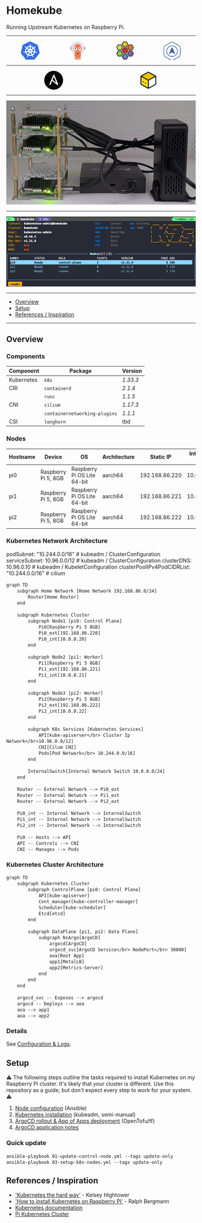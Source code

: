 # Homekube

Running Upstream Kubernetes on Raspberry Pi.

---

<div style="display: flex; justify-content: space-around;">
  <img src="./doc/images/logo-kubernetes.svg.png" alt="kubernetes" style="height: 50px;">
  <img src="./doc/images/logo-argocd.png" alt="argocd" style="height: 50px;">
  <img src="./doc/images/logo-cilium.png" alt="cilium" style="height: 50px;">
  <img src="./doc/images/logo-metallb.png" alt="metallb" style="height: 50px;">
</div>

---

<div style="display: flex; justify-content: space-around;">
  <img src="./doc/images/logo-ansible.png" alt="ansible" style="height: 50px;">
  <img src="./doc/images/logo-opentofu.png" alt="ansible" style="height: 50px;">
</div>

---

![Homekube](./doc/images/homekube.png)

---

![Homekube](./doc/images/k9s.png)

---

<!-- TOC -->
* [Overview](#overview)
* [Setup](#setup)
* [References / Inspiration](#references--inspiration)
<!-- /TOC -->

---

## Overview

### Components

| Component | Package | Version |
|-|-|-|
| Kubernetes | `k8s` | _1.33.3_ |
| CRI | `containerd` | _2.1.4_ |
| | `runc` | _1.1.5_ |
| CNI | `cilium` | _1.17.3_ |
| | `containernetworking-plugins` | _1.1.1_ |
| CSI | `longhorn` | tbd |

### Nodes

| Hostname | Device | OS | Architecture | Static IP | Internal IP |
|-|-|-|-|-|-|
| pi0 | Raspberry Pi 5, 8GB | Raspberry Pi OS Lite 64-bit | aarch64 | 192.168.86.220 | 10.0.0.20 |
| pi1 | Raspberry Pi 5, 8GB | Raspberry Pi OS Lite 64-bit | aarch64 | 192.168.86.221 | 10.0.0.21 |
| pi2 | Raspberry Pi 5, 8GB | Raspberry Pi OS Lite 64-bit | aarch64 | 192.168.86.222 | 10.0.0.22 |

### Kubernetes Network Architecture

  podSubnet: "10.244.0.0/16" # kubeadm / ClusterConfiguration
  serviceSubnet: 10.96.0.0/12 # kubeadm / ClusterConfiguration
  clusterDNS: 10.96.0.10 # kubeadm / KubeletConfiguration
  clusterPoolIPv4PodCIDRList: "10.244.0.0/16" # cilium

```mermaid
graph TD
    subgraph Home Network [Home Network 192.168.86.0/24]
        Router[Home Router]
    end
    
    subgraph Kubernetes Cluster
        subgraph Node1 [pi0: Control Plane]
            Pi0[Raspberry Pi 5 8GB]
            Pi0_ext[192.168.86.220]
            Pi0_int[10.0.0.20]
        end
        
        subgraph Node2 [pi1: Worker]
            Pi1[Raspberry Pi 5 8GB]
            Pi1_ext[192.168.86.221]
            Pi1_int[10.0.0.21]
        end
        
        subgraph Node3 [pi2: Worker]
            Pi2[Raspberry Pi 5 8GB]
            Pi2_ext[192.168.86.222]
            Pi2_int[10.0.0.22]
        end
        
        subgraph K8s Services [Kubernetes Services]
            API[kube-apiserver</br> Cluster Ip Network</br>10.96.0.0/12]
            CNI[Cilum CNI]
            Pods[Pod Network</br> 10.244.0.0/16]
        end

        InternalSwitch[Internal Network Switch 10.0.0.0/24]
    end
    
    Router -- External Network --> Pi0_ext
    Router -- External Network --> Pi1_ext
    Router -- External Network --> Pi2_ext
    
    Pi0_int -- Internal Network --> InternalSwitch
    Pi1_int -- Internal Network --> InternalSwitch
    Pi2_int -- Internal Network --> InternalSwitch
    
    Pi0 -- Hosts --> API
    API -- Controls --> CNI
    CNI -- Manages --> Pods
```

### Kubernetes Cluster Architecture

```mermaid
graph TD
    subgraph Kubernetes Cluster
        subgraph ControlPlane [pi0: Control Plane]
            API[kube-apiserver]
            Cont_manager[kube-controller-manager]
            Scheduler[kube-scheduler]
            Etcd[etcd]
        end
        
        subgraph DataPlane [pi1, pi2: Data Plane]
            subgraph NsArgo[ArgoCD]
                argocd[ArgoCD]
                argocd_svc[ArgoCD Service</br> NodePort</br> 30000]
                aoa[Root App]
                app1[MetalLB]
                app2[Metrics-Server]
            end
        end
    end

    argocd_svc -- Exposes --> argocd
    argocd -- Deploys --> aoa
    aoa --> app1
    aoa --> app2

```

### Details

See [Configuration & Logs](./doc/01_conf_logs.md).

## Setup

⚠️ The following steps outline the tasks required to install Kubernetes on _my_ Raspberry Pi cluster. It's likely that _your_ cluster is  different. Use this repository as a guide, but don't expect every step to work for your system. ⚠️

1. [Node configuration](./doc/02_01_node-configuration.md) (Ansible)
2. [Kubernetes installation](./doc/02_02_kube_installation.md) (kubeadm, semi-manual)
3. [ArgoCD rollout & App of Apps deployment](./doc/02_03_argo_rollout.md) (OpenTofu/tf)
4. [ArgoCD application notes](https://github.com/jangroth/homekube-apps)

### Quick update

```shell
ansible-playbook 01-update-control-node.yml --tags update-only
ansible-playbook 03-setup-k8s-nodes.yml --tags update-only
```

## References / Inspiration

* ['Kubernetes the hard way'](https://github.com/kelseyhightower/kubernetes-the-hard-way/tree/master) - Kelsey Hightower
* ['How to install Kubernetes on Raspberry PI'](https://medium.com/karlmax-berlin/how-to-install-kubernetes-on-raspberry-pi-53b4ce300b58) - Ralph Bergmann
* [Kubernetes documentation](https://kubernetes.io/docs/setup/production-environment/)
* [Pi Kubernetes Cluster](https://picluster.ricsanfre.com/docs/home/)
